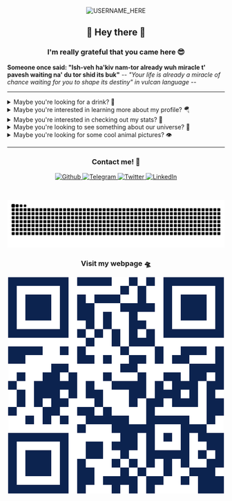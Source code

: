 <p align="center">

  <img src="https://socialify.git.ci/nclsbayona/nclsbayona/image?description=1&descriptionEditable=Come%20check%20my%20profile!&font=Bitter&pattern=Signal&theme=Dark" alt="USERNAME_HERE" width="640" height="320" />

</p>

<h2 align="center">👋 Hey there 👋</h2>

<h3 align="center">I'm really grateful that you came here 😎</h3>

<!--p  align="center">
<img src="logo.png" alt="Logo" width="480">
</p-->


<p align="center">

  <strong align="center">Someone once said: &quot;Ish-veh ha'kiv nam-tor already wuh miracle t' pavesh waiting na' du tor shid its buk&quot;</strong>
  <i>-- &quot;Your life is already a miracle of chance waiting for you to shape its destiny&quot; in vulcan language --</i>

</p>


----

<details name="info">
<summary>Maybe you're looking for a drink? 🍹</summary>
<br />
<h4 align="center">Queen Elizabeth</h4>
<p align="center">

<img src="https://www.thecocktaildb.com/images/media/drink/vpqspv1478963339.jpg" alt="Drink image" />

</p>

<h5 align="center">Alcoholic - Ordinary Drink</h5>

<h5 align="center">Necessary ingredients</h5>
<table align="center">
<tr>
<td>
<table frame="box" rules="cols">
    <thead>
        <tr>
            <th style="padding-left: 1em; padding-right: 1em; text-align: center">Ingredient</th>
            <th style="padding-left: 1em; padding-right: 1em; text-align: center">Measure</th>
        </tr>
    </thead>
    <tbody>
        <tr>
            <td style="padding-left: 1em; padding-right: 1em; text-align: center; vertical-align: top">Dry Vermouth</td>
            <td style="padding-left: 1em; padding-right: 1em; text-align: center; vertical-align: top">1/2 oz </td>
        </tr>
        <tr>
            <td style="padding-left: 1em; padding-right: 1em; text-align: center; vertical-align: top">Gin</td>
            <td style="padding-left: 1em; padding-right: 1em; text-align: center; vertical-align: top">1 1/2 oz </td>
        </tr>
        <tr>
            <td style="padding-left: 1em; padding-right: 1em; text-align: center; vertical-align: top">Benedictine</td>
            <td style="padding-left: 1em; padding-right: 1em; text-align: center; vertical-align: top">1 1/2 tsp </td>
        </tr>
    </tbody>
</table>
</td>
</tr>
</table>



<p align="center">
Stir all ingredients with ice, strain into a cocktail glass, and serve.
</p>

----

</details>


<details name="info">
<summary>Maybe you're interested in learning more about my profile? 🪂</summary>
<br />
<h5 align="center">👀 Visitor count</h5>
<p align="center">

<img src="https://profile-counter.glitch.me/nclsbayona/count.svg"/>

</p>
<p align="center">

<img src="https://img.shields.io/github/followers/nclsbayona?color=003153&logo=github&style=for-the-badge"/>
<img src="https://img.shields.io/github/last-commit/nclsbayona/nclsbayona?color=003153&logo=github&style=for-the-badge&label=Latest%20Profile%20Commit">

</p>
<p align="center">

<img src="https://github-profile-trophy.vercel.app/?username=nclsbayona&theme=dracula&no-frame=false&margin-w=5&margin-h=5&no-bg=true&column=4">

</p>

----

</details>


<details name="info">
<summary>Maybe you're interested in checking out my stats? 🐣</summary>
<br />
<h4 align="center">General GitHub Stats 🌀</h4>

<p align="center">

<!--h5>😃 General Overview</h5-->
<img src="https://github-readme-stats.vercel.app/api?username=nclsbayona&show_icons=true&count_private=true&include_all_commits=true&locale=en&theme=tokyonight" width="260">

<!--h5>Life-Time Stats Overview 😃</h5-->
<img src="https://github-readme-streak-stats.herokuapp.com/?user=nclsbayona&theme=algolia" width="260">

</p>

<br />

<h4 align="center">🤖 Programming Languages Stats</h4>

<p align="center">

<!--h5>Most Used Languages Stats 💾</h5-->
<img src="https://github-readme-stats.vercel.app/api/top-langs/?username=nclsbayona&show_icons=true&locale=en&langs_count=5&theme=tokyonight">

</p>

<br />

<h4 align="center">⌚General Weekly-Stats</h4>
<table align="center">
<tr>
<td>
<table frame="box" rules="cols">
    <thead>
        <tr>
            <th style="padding-left: 1em; padding-right: 1em; text-align: center">Language name</th>
            <th style="padding-left: 1em; padding-right: 1em; text-align: center">Time spent</th>
        </tr>
    </thead>
    <tbody>
    </tbody>
</table>
</td>
<td>
<table frame="box" rules="cols">
    <thead>
        <tr>
            <th style="padding-left: 1em; padding-right: 1em; text-align: center">OS name</th>
            <th style="padding-left: 1em; padding-right: 1em; text-align: center">Time spent</th>
        </tr>
    </thead>
    <tbody>
    </tbody>
</table>
</td>
</tr>
</table>

----
</details>


<details name="info">
<summary>Maybe you're looking to see something about our universe? 🔭</summary>

<br />
<h4 align="center">The Light, Dark, and Dusty Trifid - ©️ Robert Edelmaier and Gabriele Gegenbauer @ 2024-08-10</h4>
<p align="center">

<img src="https://apod.nasa.gov/apod/image/2408/M20OriginalLRGBHaO3S2_1024x735.jpg" alt="The Light, Dark, and Dusty Trifid image" />

</p>

<h5 align="center">Messier 20, popularly known as the Trifid Nebula, lies about 5,000 light-years away toward the nebula rich constellation Sagittarius. A star forming region in the plane of our galaxy, the Trifid does illustrate three different types of astronomical nebulae; red emission nebulae dominated by light from hydrogen atoms, blue reflection nebulae produced by dust reflecting starlight, and dark nebulae where dense dust clouds appear in silhouette. The reddish emission region, roughly separated into three parts by obscuring dust lanes, is what lends the Trifid its popular name. The cosmic cloud complex is over 40 light-years across and would cover the area of a full moon on planet Earth's sky. But the Trifid Nebula is too faint to be seen by the unaided eye. Over 75 hours of image data captured under dark night skies was used to create this stunning telescopic view.  Watch: The Perseid Meteor Shower</h5>

----

</details>

<details name="info">
<summary>Maybe you're looking for some cool animal pictures? 👁️</summary>

<br />
<table align="center">
<tr>
<td>
<img src="https://cdn.animality.xyz/dog/17.png" width="180"/>
</td>
<td>
<img src="https://cdn.animality.xyz/duck/12.png" width="180"/>
</td>
<td>
<img src="https://cdn.animality.xyz/fox/11.png" width="180"/>
</td>
</tr>
<tr>
<td>
<img src="https://cdn.animality.xyz/cat/5.png" width="180"/>
</td>
<td>
<img src="https://cdn.animality.xyz/bird/10.png" width="180"/>
</td>
<td>
<img src="https://cdn.animality.xyz/panda/21.png" width="180"/>
</td>
</tr>
<tr>
<td>
<img src="https://cdn.animality.xyz/redpanda/11.png" width="180"/>
</td>
<td>
<img src="https://cdn.animality.xyz/koala/7.png" width="180"/>
</td>
<td>
<img src="https://cdn.animality.xyz/whale/15.png" width="180"/>
</td>
</tr>
<tr>
<td>
<img src="https://cdn.animality.xyz/dolphin/10.png" width="180"/>
</td>
<td>
<img src="https://cdn.animality.xyz/kangaroo/0.png" width="180"/>
</td>
<td>
<img src="https://cdn.animality.xyz/rabbit/21.png" width="180"/>
</td>
</tr>
<tr>
<td>
<img src="https://cdn.animality.xyz/lion/10.png" width="180"/>
</td>
<td>
<img src="https://cdn.animality.xyz/bear/21.png" width="180"/>
</td>
<td>
<img src="https://cdn.animality.xyz/frog/3.png" width="180"/>
</td>
</tr>
<tr>
<td>
<img src="https://cdn.animality.xyz/penguin/7.png" width="180"/>
</td>
<td>
<img src="https://cdn.animality.xyz/axolotl/9.png" width="180"/>
</td>
<td>
<img src="https://cdn.animality.xyz/capybara/14.png" width="180"/>
</td>
</tr>
<tr>
<td>
<img src="https://cdn.animality.xyz/hedgehog/2.png" width="180"/>
</td>
<td>
<img src="https://cdn.animality.xyz/turtle/13.png" width="180"/>
</td>
<td>
<img src="https://cdn.animality.xyz/narwhal/0.png" width="180"/>
</td>
</tr>
<tr>
<td>
<img src="https://cdn.animality.xyz/squirrel/6.png" width="180"/>
</td>
<td>
<img src="https://cdn.animality.xyz/fish/11.png" width="180"/>
</td>
<td>
<img src="https://cdn.animality.xyz/horse/9.png" width="180"/>
</td>
</tr>
</table>

----

</details>


----

<h3 align="center">Contact me! 📇</h3>

<p align="center">
<a href="https://github.com/nclsbayona" target="_blank">
 <img alt="Github" src="https://img.shields.io/badge/GitHub-%2312180E.svg?&style=for-the-badge&logo=Github&logoColor=white">
</a>

<a href="https://t.me/nclsbayona" target="_blank">
 <img alt="Telegram" src="https://img.shields.io/badge/-TELEGRAM-blue?&style=for-the-badge&logo=telegram&logoColor=white">
</a>

<a href="https://twitter.com/nclsbayona" target="_blank">
 <img alt="Twitter" src="https://img.shields.io/badge/twitter-%231DA1F2.svg?&style=for-the-badge&logo=twitter&logoColor=white">
</a>

<a href="https://www.linkedin.com/in/nclsbayona" target="_blank">
 <img alt="LinkedIn" src="https://img.shields.io/badge/-LINKEDIN-lightblue?&style=for-the-badge&logo=linkedin&logoColor=white">
</a>

<!-- <a href="https://instagram.com/" target="_blank">
 <img alt="Instagram" src="https://img.shields.io/badge/-INSTAGRAM-critical?&style=for-the-badge&logo=instagram&logoColor=white">
</a>

<a href="https://www.discord.com/channels/" target="_blank">
 <img alt="Discord" src="https://img.shields.io/badge/-DISCORD-darkblue?&style=for-the-badge&logo=discord&logoColor=white">
</a> !-->


</p>

<br />


<p align="center">

<img src="https://raw.githubusercontent.com/nclsbayona/Daily.dev-devcard-books/output/github-contribution-grid-snake-sissa.svg">

</p>


<h3 align="center">Visit my webpage 🛸</h3>
<p align="center"><a href="https://nclsbayona.github.io" target="_blank">
 <img src="QR.png">
</a></p>

</p>

